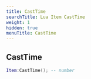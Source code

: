 ```yaml
---
title: CastTime
searchTitle: Lua Item CastTime
weight: 1
hidden: true
menuTitle: CastTime
---
```

## CastTime
```lua
Item:CastTime(); -- number
```